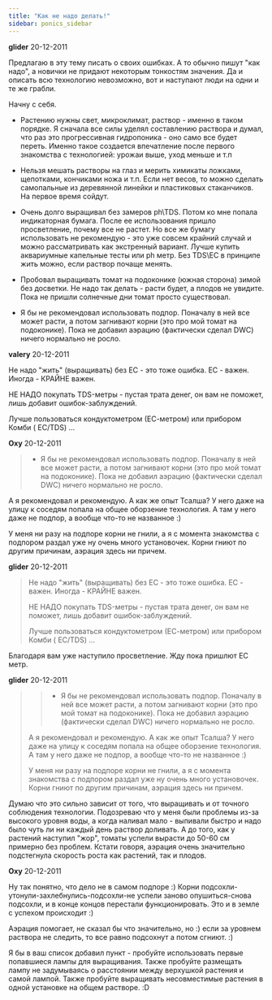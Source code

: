 ```yaml
---
title: "Как не надо делать!"
sidebar: ponics_sidebar
---
```


**glider** 20-12-2011

Предлагаю в эту тему писать о своих ошибках. А то обычно пишут "как надо", а новички не придают некоторым тонкостям значения. Да и описать всю технологию невозможно, вот и наступают люди на одни и те же грабли.

Начну с себя.

- Растению нужны свет, микроклимат, раствор - именно в таком порядке. Я сначала все силы уделял составлению раствора и думал, что раз это прогрессивная гидропоника - оно само все будет переть. Именно такое создается впечатление после первого знакомства с технологией: урожаи выше, уход меньше и т.п

- Нельзя мешать растворы на глаз и мерить химикаты ложками, щепотками, кончиками ножа и т.п. Если нет весов, то можно сделать самопальные из деревянной линейки и пластиковых стаканчиков. На первое время сойдут.

- Очень долго выращивал без замеров ph\TDS. Потом ко мне попала индикаторная бумага. После ее использования пришло просветление, почему все не растет. Но все же бумагу использовать не рекомендую - это уже совсем крайний случай и можно рассматривать как экстренный вариант. Лучше купить аквариумные капельные тесты или ph метр. Без TDS\EC в принципе жить можно, если раствор почаще менять.

- Пробовал выращивать томат на подоконике (южная сторона) зимой без досветки. Не надо так делать - расти будет, а плодов не увидите. Пока не пришли солнечные дни томат просто существовал.

- Я бы не рекомендовал использовать подпор. Поначалу в ней все может расти, а потом загнивают корни (это про мой томат на подоконике). Пока не добавил аэрацию (фактически сделал DWC) ничего нормально не росло.


**valery** 20-12-2011

Не надо "жить" (выращивать) без ЕС - это тоже ошибка. ЕС - важен. Иногда - КРАЙНЕ важен.

НЕ НАДО покупать TDS-метры - пустая трата денег, он вам не поможет, лишь добавит ошибок-заблуждений.

Лучше пользоваться кондуктометром (ЕС-метром) или прибором Комби ( ЕС/TDS) ...


**Oxy** 20-12-2011

> - Я бы не рекомендовал использовать подпор. Поначалу в ней все может расти, а потом загнивают корни (это про мой томат на подоконике). Пока не добавил аэрацию (фактически сделал DWC) ничего нормально не росло.

А я рекомендовал и рекомендую. А как же опыт Тсалша? У него даже на улицу к соседям попала на общее оборзение технология. А там у него даже не подпор, а вообще что-то не названное :)

У меня ни разу на подпоре корни не гнили, а я с момента знакомства с подпором раздал уже ну очень много установочек. Корни гниют по другим причинам, аэрация здесь ни причем. 


**glider** 20-12-2011

> Не надо "жить" (выращивать) без ЕС - это тоже ошибка. ЕС - важен. Иногда - КРАЙНЕ важен.
> 
> НЕ НАДО покупать TDS-метры - пустая трата денег, он вам не поможет, лишь добавит ошибок-заблуждений.
> 
> Лучше пользоваться кондуктометром (ЕС-метром) или прибором Комби ( ЕС/TDS) ...

Благодаря вам уже наступило просветление. Жду пока пришлют EC метр.


**glider** 20-12-2011

> > - Я бы не рекомендовал использовать подпор. Поначалу в ней все может расти, а потом загнивают корни (это про мой томат на подоконике). Пока не добавил аэрацию (фактически сделал DWC) ничего нормально не росло.
> 
> 
> 
> А я рекомендовал и рекомендую. А как же опыт Тсалша? У него даже на улицу к соседям попала на общее оборзение технология. А там у него даже не подпор, а вообще что-то не названное :)
> 
> У меня ни разу на подпоре корни не гнили, а я с момента знакомства с подпором раздал уже ну очень много установочек. Корни гниют по другим причинам, аэрация здесь ни причем.

Думаю что это сильно зависит от того, что выращивать и от точного соблюдения технологии. Подозреваю что у меня были проблемы из-за высокого уровня воды, а когда наливал мало - выпивали быстро и надо было чуть ли ни каждый день раствор доливать. А до того, как у растений наступил "жор", томаты успели вырасти до 50-60 см примерно без проблем. Кстати говоря, аэрация очень значительно подстегнула скорость роста как растений, так и плодов.


**Oxy** 20-12-2011

Ну так понятно, что дело не в самом подпоре :) Корни подсохли-утонули-захлебнулись-подсохли-не успели заново опушиться-снова подсохли, и в конце концов перестали функционировать. Это и в земле с успехом происходит :)

Аэрация помогает, не сказал бы что значительно, но :) если за уровнем раствора не следить, то все равно подсохнут а потом сгниют. :)

Я бы в ваш список добавил пункт - пробуйте использовать первые попавшиеся лампы для выращивания. Также пробуйте размещать лампу не задумываясь о расстоянии между верхушкой растения и самой лампой. Также пробуйте выращивать несовместимые растения в одной установке на общем растворе. :D


